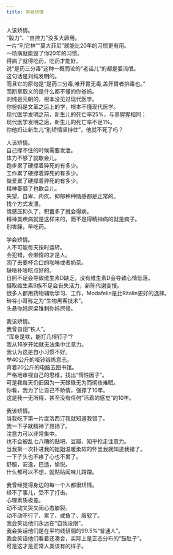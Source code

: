 ```yaml
---
title: 学会矫情
---
```



人该矫情。<br>
“毅力”、“自控力”没多大卵用。<br>
一片“利它林”“莫大菲尼”就能比20年的习惯更有用。<br>
一场病就能毁了你20年的习惯。<br>
得病了就得吃药，吃药才能好。<br>
说“是药三分毒”这种一概而论的“老话儿”的都是耍流氓。<br>
这句话是刘纯发明的。<br>
而且它的原句是“是药三分毒,唯开胃无毒,盖开胃者排毒也。”<br>
而断章取义的是什么都不懂的你爸妈。<br>
刘纯是元朝的，根本没见过现代医学。<br>
你爸妈是文革之后上的学，根本不懂现代医学。<br>
现代医学发明之前，新生儿的死亡率25%，与黑猩猩相同；<br>
现代医学发明之后，新生儿的死亡率不足1%。<br>
你他妈让新生儿“别矫情坚持住”，他就不死了吗？

人该矫情。<br>
自己撑不住的时候需要发泄。<br>
体力不够了就歇会儿。<br>
跑步累了硬撑着猝死的有多少。<br>
工作累了硬撑着猝死的有多少。<br>
做爱累了硬撑着猝死的有多少。<br>
精神萎靡了也歇会儿。<br>
失望、自卑、内疚、抑郁种种情感都是正常的。<br>
找个方式发泄。<br>
情感压抑久了，积蓄多了就会得病。<br>
精神类疾病就是这样来的，而不是得精神病的就是疯子。<br>
别害臊，早吃药。<br>

学会矫情。<br>
人不可能每天按时运转。<br>
会犯错，会懒惰的才是人。<br>
困了去要杯合口的咖啡或者奶茶。<br>
缺啥补啥吃点好的。<br>
日照不足会导致维生素D缺乏，没有维生素D会导致心情低落。<br>
摄取维生素B族不足会丧失活力，新陈代谢变慢。<br>
很多人都用药物辅助学习、工作，Modafelin是比Ritalin更好的选择。<br>
硅谷小哥称之为“生物黑客技术”。<br>
头悬你妈屄梁锥刺你妈屄骨。<br>

我该矫情。<br>
我曾自诩“铁人”。<br>
“浑身是铁，能打几根钉子“?<br>
我从16岁开始就无法集中注意力。<br>
我认为这是自小习惯不好。<br>
举40公斤的哑铃锻炼意志。<br>
背着20公斤的电脑去图书馆。<br>
严格地审视自己的思维，找出“惰性因子”。<br>
可是我每天仍旧因为一天碌碌无为而彻夜难眠。<br>
你看，我为了让自己不矫情，强撑了10年。<br>
这是我一无所得，甚至没有任何”活着的感觉“的10年。<br>

我该矫情。<br>
当我吃下第一片度洛西汀我就知道我错了。<br>
我一下子就精神了昂扬了。<br>
注意力可以非常集中。<br>
也不会被乱七八糟的贴吧、豆瓣、知乎抢走注意力。<br>
当我第一次扑进我的姐姐温暖柔软的怀里我就知道我错了。<br>
一下子头也不疼了心也不累了。<br>
舒服，安逸，巴适，愉悦。<br>
什么都可以不想，就贴贴闻味儿蹭蹭。<br>

我曾经觉得身边的每一个人都很矫情。<br>
经不了事儿，受不了打击。<br>
心理素质极差。<br>
动不动又哭又闹心态崩裂。<br>
动不动不行了、累了、咸鱼了、服软了。<br>
我会笑话他们永远在“自我设限”。<br>
我会笑话他们是在平均线徘徊的99.5%“普通人”。<br>
我会笑话他们看着还凑合，实际上是正态分布的“鼓肚子”。<br>
可是这才是正常人类该有的样子。<br>